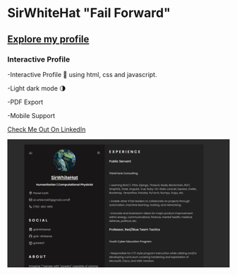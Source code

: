 # SirWhiteHat "Fail Forward"
## [Explore my profile](https://think-tank-consulting.com/sirwhitehat/)
### Interactive Profile 
-Interactive Profile 📄 using html, css and javascript. 

-Light dark mode 🌗 

-PDF Export

-Mobile Support

[Check Me Out On LinkedIn](https://www.linkedin.com/in/SirWhiteHat/)

![Preview](/preview.png)
